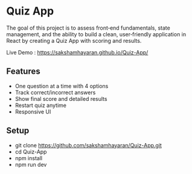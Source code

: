 # Quiz App

The goal of this project is to assess front‐end fundamentals, state management, and the ability to build a clean, user‐friendly application in React by creating a Quiz App with scoring and results.

Live Demo : https://sakshamhayaran.github.io/Quiz-App/

## Features
- One question at a time with 4 options
- Track correct/incorrect answers
- Show final score and detailed results
- Restart quiz anytime
- Responsive UI

## Setup
- git clone https://github.com/sakshamhayaran/Quiz-App.git
- cd Quiz-App
- npm install
- npm run dev
